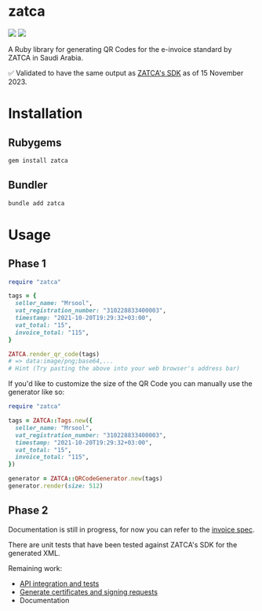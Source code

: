 # zatca
![](https://img.shields.io/gem/v/zatca) ![](https://img.shields.io/github/workflow/status/mrsool/zatca/Ruby)

A Ruby library for generating QR Codes for the e-invoice standard by ZATCA in Saudi Arabia.

✅ Validated to have the same output as [ZATCA's SDK](https://zatca.gov.sa/en/E-Invoicing/SystemsDevelopers/ComplianceEnablementToolbox/Pages/DownloadSDK.aspx) as of 15 November 2023.

# Installation

## Rubygems
```sh
gem install zatca
```

## Bundler
```sh
bundle add zatca
```

# Usage

## Phase 1
```rb
require "zatca"

tags = {
  seller_name: "Mrsool",
  vat_registration_number: "310228833400003",
  timestamp: "2021-10-20T19:29:32+03:00",
  vat_total: "15",
  invoice_total: "115",
}

ZATCA.render_qr_code(tags)
# => data:image/png;base64,...
# Hint (Try pasting the above into your web browser's address bar)
```

If you'd like to customize the size of the QR Code you can manually use the generator like so:

```rb
require "zatca"

tags = ZATCA::Tags.new({
  seller_name: "Mrsool",
  vat_registration_number: "310228833400003",
  timestamp: "2021-10-20T19:29:32+03:00",
  vat_total: "15",
  invoice_total: "115",
})

generator = ZATCA::QRCodeGenerator.new(tags)
generator.render(size: 512)
```

## Phase 2
Documentation is still in progress, for now you can refer to the [invoice spec](spec/lib/zatca/ubl/invoice_spec.rb).

There are unit tests that have been tested against ZATCA's SDK for the generated XML.

Remaining work:
- [API integration and tests](https://github.com/mrsool/zatca/issues/11)
- [Generate certificates and signing requests](https://github.com/mrsool/zatca/issues/16)
- Documentation
